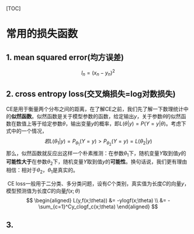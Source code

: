 [TOC]

# 常用的损失函数

## 1. mean squared error(均方误差)

$$
l_n = (x_n - y_n)^2
$$

## 2. cross entropy loss(交叉熵损失=log对数损失)

​	CE是用于衡量两个分布之间的距离，在了解CE之前，我们先了解一下数理统计中的**似然函数**。似然函数是关于模型参数的函数，给定输出$y$，关于参数$\theta$的似然函数在数值上等于给定参数$\theta$，输出变量$y$的概率，即$L{ \left(\theta \left|y \right. \right) }=P{ \left(Y=y|\theta \right) }$。考虑下式中的一个情况，
$$
若L(\theta_1|y) = P_{\theta_1}(Y=y) > P_{\theta_2}(Y=y) = L(\theta_2|y)
$$
那么，似然函数就反应出这样一个朴素推测：在参数$\theta_1$下，随机变量$Y$取到值$y$的**可能性大于**在参数$\theta_2$下，随机变量$Y$取到值$y$的**可能性**。换句话说，我们更有理由相信：相对于$\theta_2$，$\theta_1$是真实的。

​	CE loss一般用于二分类、多分类问题，设有$C$个类别，真实值为长度$C$的向量$y$，模型预测值为长度$C$的向量$f(x;\theta)$
$$
\begin{aligned}
L(y,f(x;\theta)) &= -ylogf(x;\theta) \\
&= - \sum_{c=1}^Cy_clogf_c(x;\theta)
\end{aligned}
$$

## 3.